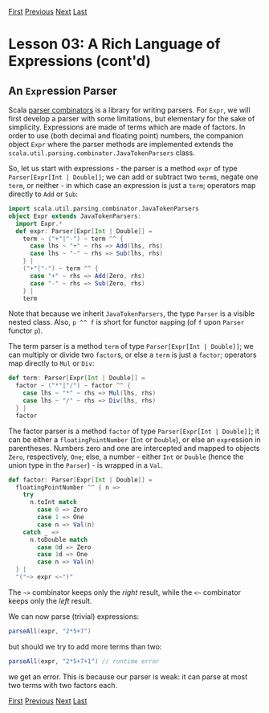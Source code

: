 [First](https://github.com/sjbiaga/kittens/blob/main/expr-01-trait/README.md) [Previous](https://github.com/sjbiaga/kittens/blob/main/expr-03-swap/README.md) [Next](https://github.com/sjbiaga/kittens/blob/main/expr-05-parser/README.md) [Last](https://github.com/sjbiaga/kittens/blob/main/expr-09-ring/README.md)

Lesson 03: A Rich Language of Expressions (cont'd)
==================================================

An `Expr`ession Parser
----------------------

Scala [parser combinators](https://github.com/scala/scala-parser-combinators) is a library for writing parsers. For `Expr`,
we will first develop a parser with some limitations, but elementary for the sake of simplicity. Expressions are made of
terms which are made of factors. In order to use (both decimal and floating point) numbers, the companion object `Expr` where
the parser methods are implemented extends the `scala.util.parsing.combinator.JavaTokenParsers` class.

So, let us start with expressions - the parser is a method `expr` of type `Parser[Expr[Int | Double]]`; we can add or
subtract two `term`s, negate one `term`, or neither - in which case an expression is just a `term`; operators map directly to
`Add` or `Sub`:

```Scala
import scala.util.parsing.combinator.JavaTokenParsers
object Expr extends JavaTokenParsers:
  import Expr.*
  def expr: Parser[Expr[Int | Double]] =
    term ~ ("+"|"-") ~ term ^^ {
      case lhs ~ "+" ~ rhs => Add(lhs, rhs)
      case lhs ~ "-" ~ rhs => Sub(lhs, rhs)
    } |
    ("+"|"-") ~ term ^^ {
      case "+" ~ rhs => Add(Zero, rhs)
      case "-" ~ rhs => Sub(Zero, rhs)
    } |
    term
```

Note that because we inherit `JavaTokenParsers`, the type `Parser` is a visible nested class. Also, `p ^^ f` is short for
functor `map`ping (of `f` upon `Parser` functor `p`).

The term parser is a method `term` of type `Parser[Expr[Int | Double]]`; we can multiply or divide two `factor`s, or else a
`term` is just a `factor`; operators map directly to `Mul` or `Div`:

```Scala
def term: Parser[Expr[Int | Double]] =
  factor ~ ("*"|"/") ~ factor ^^ {
    case lhs ~ "*" ~ rhs => Mul(lhs, rhs)
    case lhs ~ "/" ~ rhs => Div(lhs, rhs)
  } |
  factor
```

The factor parser is a method `factor` of type `Parser[Expr[Int | Double]]`; it can be either a `floatingPointNumber` (`Int`
or `Double`), or else an `expr`ession in parentheses. Numbers zero and one are intercepted and mapped to objects `Zero`,
respectively, `One`; else, a number - either `Int` or `Double` (hence the union type in the `Parser`) - is wrapped in a `Val`.

```Scala
def factor: Parser[Expr[Int | Double]] =
  floatingPointNumber ^^ { n =>
    try
      n.toInt match
        case 0 => Zero
        case 1 => One
        case n => Val(n)
    catch _ =>
      n.toDouble match
        case 0d => Zero
        case 1d => One
        case n => Val(n)
  } |
  "("~> expr <~")"
```

The `~>` combinator keeps only the _right_ result, while the `<~` combinator keeps only the _left_ result.

We can now parse (trivial) expressions:

```Scala
parseAll(expr, "2*5+7")
```

but should we try to add more terms than two:

```Scala
parseAll(expr, "2*5+7+1") // runtime error
```

we get an error. This is because our parser is weak: it can parse at most two terms with two factors each.

[First](https://github.com/sjbiaga/kittens/blob/main/expr-01-trait/README.md) [Previous](https://github.com/sjbiaga/kittens/blob/main/expr-03-swap/README.md) [Next](https://github.com/sjbiaga/kittens/blob/main/expr-05-parser/README.md) [Last](https://github.com/sjbiaga/kittens/blob/main/expr-09-ring/README.md)
